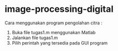 # image-processing-digital

Cara menggunakan program pengolahan citra :
1. Buka file tugas1.m menggunakan Matlab
2. Jalankan file tugas1.m
3. Pilih perintah yang tersedia pada GUI program